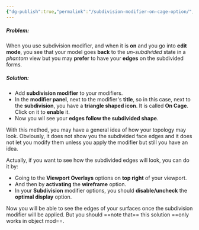 ```yaml
---
{"dg-publish":true,"permalink":"/subdivision-modifier-on-cage-option/","noteIcon":""}
---
```


##### Problem:
When you use subdivision modifier, and when it is **on** and you go into **edit mode**, you see that your model goes **back** to the *un-subdivided* state in a *phantom* view but you may **prefer** to have your **edges** on the subdivided forms.

##### Solution:
- Add **subdivision modifier** to your modifiers.
- In the **modifier panel**, next to the modifier's **title**, so in this case, next to the **subdivision**, you have a **triangle shaped icon**. It is called **On Cage**. Click on it to **enable** it.
- Now you wil see your **edges follow the subdivided shape**.

With this method, you may have a general idea of how your topology may look. Obviously, it does not show you the subdivided face edges and it does not let you modify them unless you apply the modifier but still you have an idea. 

Actually, if you want to see how the subdivided edges will look, you can do it by:

- Going to the **Viewport Overlays** options on **top right** of your viewport.
- And then by **activating** the **wireframe** option.
- In your **Subdivision** modifier options, you should **disable/uncheck** the **optimal display** option.

Now you will be able to see the edges of your surfaces once the subdivision modifier will be applied. But you should ==note that== this solution ==only works in object mod==.